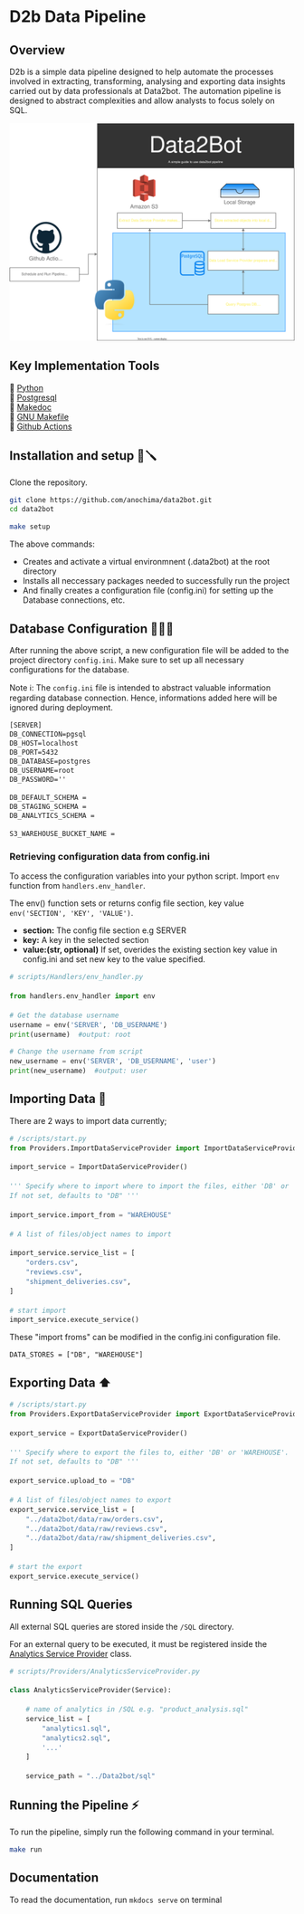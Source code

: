 # D2b Data Pipeline
## **Overview**
D2b is a simple data pipeline designed to help automate the processes involved in extracting, transforming, analysing and exporting data insights carried out by data professionals at Data2bot. The automation pipeline is designed to abstract complexities and allow analysts to focus solely on SQL.

<img src='assets/system.svg' alt='System flow'>

## Key Implementation Tools
🏁  <a href='https://python.org'> Python </a> <br>
🏁   <a href='https://www.postgresql.org'> Postgresql </a> <br>
🏁  <a href='https://squidfunk.github.io/mkdocs-material/getting-started/'> Makedoc </a><br>
🏁  <a href='https://www.gnu.org/software/make/manual/make.html'> GNU Makefile </a><br>
🏁  <a href='https://www.github.com'> Github Actions </a>

## Installation and setup 🔩🪛
Clone the repository.
```bash 
git clone https://github.com/anochima/data2bot.git
cd data2bot
```

```bash
make setup
```
The above commands: 

* Creates and activate a virtual environmnent (.data2bot) at the root directory
* Installs all neccessary packages needed to successfully run the project
* And finally creates a configuration file (config.ini) for setting up the Database connections, etc.

## **Database Configuration** 👨🏽‍💻
After running the above script, a new configuration file will be added to the project directory `config.ini`. Make sure to set up all necessary configurations for the database. 


Note ℹ️: The `config.ini` file is intended to abstract valuable information regarding database connection. 
Hence, informations added here will be ignored during deployment.


```MD
[SERVER]
DB_CONNECTION=pgsql
DB_HOST=localhost
DB_PORT=5432
DB_DATABASE=postgres
DB_USERNAME=root
DB_PASSWORD=''

DB_DEFAULT_SCHEMA =
DB_STAGING_SCHEMA =
DB_ANALYTICS_SCHEMA =  

S3_WAREHOUSE_BUCKET_NAME =

```
### Retrieving configuration data from config.ini
To access the configuration variables into your python script. Import `env` function from `handlers.env_handler`.

The env() function sets or returns config file section, key value `env('SECTION', 'KEY', 'VALUE')`.

* **section:** The config file section e.g SERVER
* **key:** A key in the selected section
* **value:(str, optional)** If set, overides the existing section key value in config.ini and set new key to the value specified.

```python
# scripts/Handlers/env_handler.py

from handlers.env_handler import env

# Get the database username
username = env('SERVER', 'DB_USERNAME')
print(username)  #output: root 
```
```python
# Change the username from script
new_username = env('SERVER', 'DB_USERNAME', 'user')
print(new_username)  #output: user

```
## Importing Data 🏬
There are 2 ways to import data currently;

```python
# /scripts/start.py
from Providers.ImportDataServiceProvider import ImportDataServiceProvider

import_service = ImportDataServiceProvider()

''' Specify where to import where to import the files, either 'DB' or 'WAREHOUSE'. 
If not set, defaults to "DB" '''

import_service.import_from = "WAREHOUSE"

# A list of files/object names to import

import_service.service_list = [
    "orders.csv",
    "reviews.csv",
    "shipment_deliveries.csv",
]

# start import
import_service.execute_service()
```

These "import froms" can be modified in the config.ini configuration file.
```
DATA_STORES = ["DB", "WAREHOUSE"]
```

## Exporting Data ⬆️

```python
# /scripts/start.py
from Providers.ExportDataServiceProvider import ExportDataServiceProvider

export_service = ExportDataServiceProvider()

''' Specify where to export the files to, either 'DB' or 'WAREHOUSE'. 
If not set, defaults to "DB" '''

export_service.upload_to = "DB"

# A list of files/object names to export
export_service.service_list = [
    "../data2bot/data/raw/orders.csv",
    "../data2bot/data/raw/reviews.csv",
    "../data2bot/data/raw/shipment_deliveries.csv",
]

# start the export
export_service.execute_service()

```

## Running SQL Queries
All external SQL queries are stored inside the `/SQL` directory.

For an external query to be executed, it must be registered inside the <a href="https://github.com/anochima/data2bot/blob/master/providers/AnalyticsServiceProvider.py" target='_blank'> Analytics Service Provider</a> class.

```python
# scripts/Providers/AnalyticsServiceProvider.py

class AnalyticsServiceProvider(Service):

    # name of analytics in /SQL e.g. "product_analysis.sql"
    service_list = [
        "analytics1.sql",
        "analytics2.sql",
        '...'
    ]

    service_path = "../Data2bot/sql"
```
## Running the Pipeline ⚡️
To run the pipeline, simply run the following command in your terminal.
```bash
make run
```

## Documentation
To read the documentation, run `mkdocs serve` on terminal
